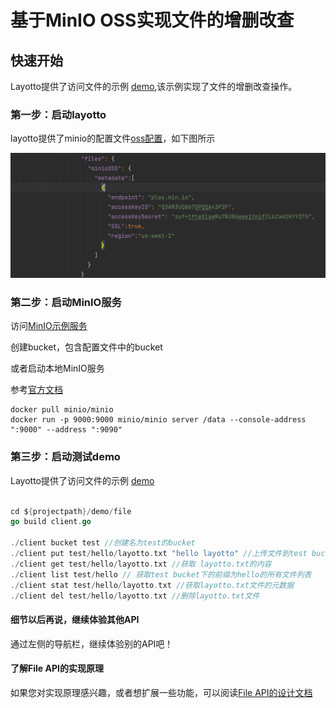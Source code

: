 # 基于MinIO OSS实现文件的增删改查

## 快速开始

Layotto提供了访问文件的示例 [demo](../../../../demo/file/client.go),该示例实现了文件的增删改查操作。

### 第一步：启动layotto

layotto提供了minio的配置文件[oss配置](../../../../configs/config_file.json)，如下图所示

![img.png](../../../img/file/minio.png)

### 第二步：启动MinIO服务
访问[MinIO示例服务](play.min.io)

创建bucket，包含配置文件中的bucket

或者启动本地MinIO服务

参考[官方文档](http://docs.minio.org.cn/docs/master/minio-docker-quickstart-guide)
```
docker pull minio/minio
docker run -p 9000:9000 minio/minio server /data --console-address ":9000" --address ":9090"
```

### 第三步：启动测试demo

Layotto提供了访问文件的示例 [demo](../../../../demo/file/client.go)

```go

cd ${projectpath}/demo/file
go build client.go

./client bucket test //创建名为test的bucket
./client put test/hello/layotto.txt "hello layotto" //上传文件到test bucket，前缀为hello，内容为"hello layotto"
./client get test/hello/layotto.txt //获取 layotto.txt的内容
./client list test/hello // 获取test bucket下的前缀为hello的所有文件列表
./client stat test/hello/layotto.txt //获取layotto.txt文件的元数据
./client del test/hello/layotto.txt //删除layotto.txt文件

```
#### 细节以后再说，继续体验其他API
通过左侧的导航栏，继续体验别的API吧！

#### 了解File API的实现原理

如果您对实现原理感兴趣，或者想扩展一些功能，可以阅读[File API的设计文档](../../design/file/file-design.md)

